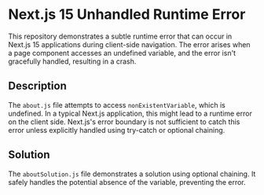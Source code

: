 # Next.js 15 Unhandled Runtime Error

This repository demonstrates a subtle runtime error that can occur in Next.js 15 applications during client-side navigation. The error arises when a page component accesses an undefined variable, and the error isn't gracefully handled, resulting in a crash.

## Description

The `about.js` file attempts to access `nonExistentVariable`, which is undefined.  In a typical Next.js application, this might lead to a runtime error on the client side. Next.js's error boundary is not sufficient to catch this error unless explicitly handled using try-catch or optional chaining.

## Solution

The `aboutSolution.js` file demonstrates a solution using optional chaining. It safely handles the potential absence of the variable, preventing the error.